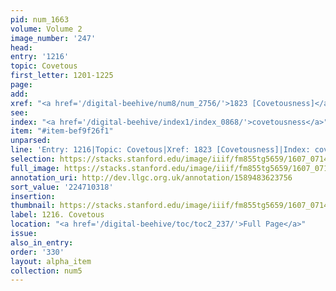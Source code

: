 ```yaml
---
pid: num_1663
volume: Volume 2
image_number: '247'
head:
entry: '1216'
topic: Covetous
first_letter: 1201-1225
page:
add:
xref: "<a href='/digital-beehive/num8/num_2756/'>1823 [Covetousness]</a>"
see:
index: "<a href='/digital-beehive/index1/index_0868/'>covetousness</a>"
item: "#item-bef9f26f1"
unparsed:
line: 'Entry: 1216|Topic: Covetous|Xref: 1823 [Covetousness]|Index: covetousness|#item-bef9f26f1'
selection: https://stacks.stanford.edu/image/iiif/fm855tg5659/1607_0714/344,318,2950,1017/full/0/default.jpg
full_image: https://stacks.stanford.edu/image/iiif/fm855tg5659/1607_0714/full/full/0/default.jpg
annotation_uri: http://dev.llgc.org.uk/annotation/1589483623756
sort_value: '224710318'
insertion:
thumbnail: https://stacks.stanford.edu/image/iiif/fm855tg5659/1607_0714/344,318,600,180/250,/0/default.jpg
label: 1216. Covetous
location: "<a href='/digital-beehive/toc/toc2_237/'>Full Page</a>"
issue:
also_in_entry:
order: '330'
layout: alpha_item
collection: num5
---
```

